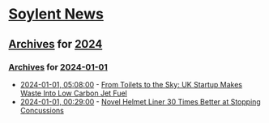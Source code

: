 # [Soylent News](../../../README.md)

## [Archives](../../index.md) for [2024](../index.md)

### [Archives](../../index.md) for [2024-01-01](index.md)

* [2024-01-01, 05:08:00](https://soylentnews.org/article.pl?sid=23/12/31/1134247&from=rss) - [From Toilets to the Sky: UK Startup Makes Waste Into Low Carbon Jet Fuel](https://soylentnews.org/article.pl?sid=23/12/31/1134247&from=rss)
* [2024-01-01, 00:29:00](https://soylentnews.org/article.pl?sid=23/12/31/0422220&from=rss) - [Novel Helmet Liner 30 Times Better at Stopping Concussions](https://soylentnews.org/article.pl?sid=23/12/31/0422220&from=rss)
